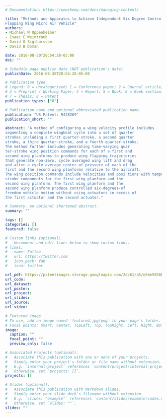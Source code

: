 ```yaml
---
# Documentation: https://wowchemy.com/docs/managing-content/

title: "Methods and Apparatus to Achieve Independent Six Degree Control of
Flapping Wing Micro Air Vehicle"
authors: 
- Michael W Oppenheimer
- Isaac E Weintraub
- David O Sigthorsson
- David B Doman

date: 2016-08-30T20:54:28-05:00
doi: ""

# Schedule page publish date (NOT publication's date).
publishDate: 2016-08-30T20:54:28-05:00

# Publication type.
# Legend: 0 = Uncategorized; 1 = Conference paper; 2 = Journal article;
# 3 = Preprint / Working Paper; 4 = Report; 5 = Book; 6 = Book section;
# 7 = Thesis; 8 = Patent
publication_types: ["8"]

# Publication name and optional abbreviated publication name.
publication: "US Patent: 9428269"
publication_short: ""

abstract: "A method of configuring a wing velocity profile includes
segmenting a complete wingbeat cycle into a set of quarter
strokes including a first quarter-stroke, a second quarter
stroke, a third quarter-stroke, and a fourth quarter-stroke.
The method further includes generating time-varying quar
ter-stroke wing position commands for each of a first and
second wing planforms to produce wing flapping trajectories
that generate non-Zero, cycle averaged wing lift and drag
and alter a cycle average center of pressure of each of the
first and the second wing planforms relative to the aircraft.
The wing position commands include Velocities and posi tions with temporally symmetric and asymmetric quarter
stroke components for the first wing planform and the
second wing planform. The first wing planform and the
second wing planform produce controlled six-degrees-of
freedom vehicle motion without using actuators in excess of
the first actuator and the second actuator."

# Summary. An optional shortened abstract.
summary: ""

tags: []
categories: []
featured: false

# Custom links (optional).
#   Uncomment and edit lines below to show custom links.
# links:
# - name: Follow
#   url: https://twitter.com
#   icon_pack: fab
#   icon: twitter

url_pdf: https://patentimages.storage.googleapis.com/2d/61/a5/e04e9058ba40da/US9428269.pdf
url_code:
url_dataset:
url_poster:
url_project:
url_slides:
url_source:
url_video:

# Featured image
# To use, add an image named `featured.jpg/png` to your page's folder. 
# Focal points: Smart, Center, TopLeft, Top, TopRight, Left, Right, BottomLeft, Bottom, BottomRight.
image:
  caption: ""
  focal_point: ""
  preview_only: false

# Associated Projects (optional).
#   Associate this publication with one or more of your projects.
#   Simply enter your project's folder or file name without extension.
#   E.g. `internal-project` references `content/project/internal-project/index.md`.
#   Otherwise, set `projects: []`.
projects: []

# Slides (optional).
#   Associate this publication with Markdown slides.
#   Simply enter your slide deck's filename without extension.
#   E.g. `slides: "example"` references `content/slides/example/index.md`.
#   Otherwise, set `slides: ""`.
slides: ""
---
```

